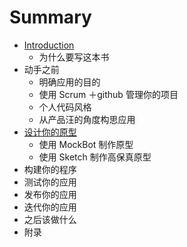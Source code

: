 # Summary

* [Introduction](README.md)
   * 为什么要写这本书
* 动手之前
   * 明确应用的目的
   * 使用 Scrum ＋github 管理你的项目
   * 个人代码风格
   * 从产品汪的角度构思应用
* [设计你的原型](she_ji_ni_de_yuan_xing.md)
   * 使用 MockBot 制作原型
   * 使用 Sketch 制作高保真原型
* 构建你的程序
* 测试你的应用
* 发布你的应用
* 迭代你的应用
* 之后该做什么
* 附录

